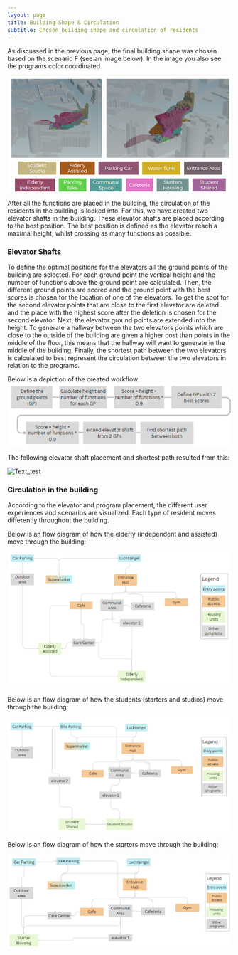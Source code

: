 ```yaml
---
layout: page
title: Building Shape & Circulation 
subtitle: Chosen building shape and circulation of residents   
---
```

As discussed in the previous page, the final building shape was chosen based on the scenario F (see an image below). In the image you also see the programs color coordinated. 

![Text_test](assets/img/final_shape.png)

After all the functions are placed in the building, the circulation of the residents in the building is looked into. For this, we have created two elevator shafts in the building. These elevator shafts are placed according to the best position. The best position is defined as the elevator reach a maximal height, whilst crossing as many functions as possible. 

### Elevator Shafts 

To define the optimal positions for the elevators all the ground points of the building are selected. For each ground point the vertical height and the number of functions above the ground point are calculated. Then, the different ground points are scored and the ground point with the best scores is chosen for the location of one of the elevators. To get the spot for the second elevator points that are close to the first elevator are deleted and the place with the highest score after the deletion is chosen for the second elevator. Next, the elevator ground points are extended into the height. To generate a hallway between the two elevators points which are close to the outside of the building are given a higher cost than points in the middle of the floor, this means that the hallway will want to generate in the middle of the building. Finally, the shortest path between the two elevators is calculated to best represent the circulation between the two elevators in relation to the programs. 

Below is a depiction of the created workflow: 
![Text_test](assets/img/elevator_workflow.png)

The following elevator shaft placement and shortest path resulted from this:

![Text_test](assets/gif/hallway_generation.gif)

### Circulation in the building 

According to the elevator and program placement, the different user experiences and scenarios are visualized. Each type of resident moves differently throughout the building. 

Below is an flow diagram of how the elderly (independent and assisted) move through the building: 

![Text_test](assets/img/elderly_circulation.png)

Below is an flow diagram of how the students (starters and studios) move through the building: 

![Text_test](assets/img/student_circulation.png)

Below is an flow diagram of how the starters move through the building: 

![Text_test](assets/img/starter_circulation.png)


 




